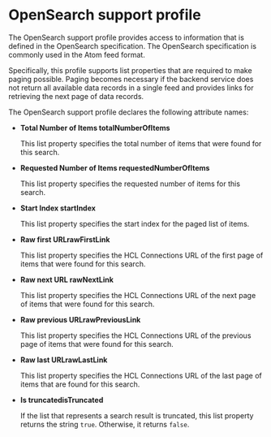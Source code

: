 # OpenSearch support profile

The OpenSearch support profile provides access to information that is defined in the OpenSearch specification. The OpenSearch specification is commonly used in the Atom feed format.

Specifically, this profile supports list properties that are required to make paging possible. Paging becomes necessary if the backend service does not return all available data records in a single feed and provides links for retrieving the next page of data records.

The OpenSearch support profile declares the following attribute names:

-   **Total Number of Items totalNumberOfItems**

    This list property specifies the total number of items that were found for this search.

-   **Requested Number of Items requestedNumberOfItems**

    This list property specifies the requested number of items for this search.

-   **Start Index startIndex**

    This list property specifies the start index for the paged list of items.

-   **Raw first URLrawFirstLink**

    This list property specifies the HCL Connections URL of the first page of items that were found for this search.

-   **Raw next URL rawNextLink**

    This list property specifies the HCL Connections URL of the next page of items that were found for this search.

-   **Raw previous URLrawPreviousLink**

    This list property specifies the HCL Connections URL of the previous page of items that were found for this search.

-   **Raw last URLrawLastLink**

    This list property specifies the HCL Connections URL of the last page of items that are found for this search.

-   **Is truncatedisTruncated**

    If the list that represents a search result is truncated, this list property returns the string `true`. Otherwise, it returns `false`.

